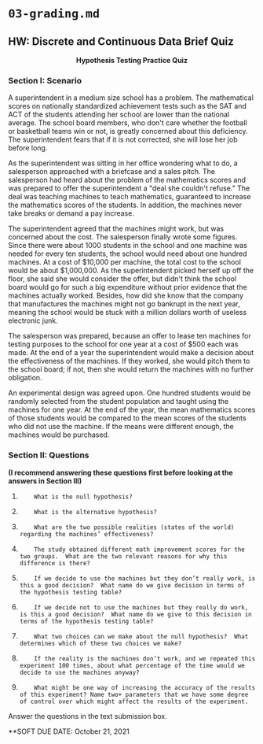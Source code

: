 # `03-grading.md`

## HW: Discrete and Continuous Data Brief Quiz

<div align="center" style="font-weight: bold">
Hypothesis Testing Practice Quiz
</div >

### Section I: Scenario

A superintendent in a medium size school has a problem. The mathematical scores on nationally standardized achievement tests such as the SAT and ACT of the students attending her school are lower than the national average. The school board members, who don't care whether the football or basketball teams win or not, is greatly concerned about this deficiency. The superintendent fears that if it is not corrected, she will lose her job before long.

As the superintendent was sitting in her office wondering what to do, a salesperson approached with a briefcase and a sales pitch. The salesperson had heard about the problem of the mathematics scores and was prepared to offer the superintendent a "deal she couldn't refuse." The deal was teaching machines to teach mathematics, guaranteed to increase the mathematics scores of the students. In addition, the machines never take breaks or demand a pay increase.

The superintendent agreed that the machines might work, but was concerned about the cost. The salesperson finally wrote some figures. Since there were about 1000 students in the school and one machine was needed for every ten students, the school would need about one hundred machines. At a cost of $10,000 per machine, the total cost to the school would be about $1,000,000. As the superintendent picked herself up off the floor, she said she would consider the offer, but didn't think the school board would go for such a big expenditure without prior evidence that the machines actually worked. Besides, how did she know that the company that manufactures the machines might not go bankrupt in the next year, meaning the school would be stuck with a million dollars worth of useless electronic junk.

The salesperson was prepared, because an offer to lease ten machines for testing purposes to the school for one year at a cost of $500 each was made. At the end of a year the superintendent would make a decision about the effectiveness of the machines. If they worked, she would pitch them to the school board; if not, then she would return the machines with no further obligation.

An experimental design was agreed upon. One hundred students would be randomly selected from the student population and taught using the machines for one year. At the end of the year, the mean mathematics scores of those students would be compared to the mean scores of the students who did not use the machine. If the means were different enough, the machines would be purchased.

### Section II: Questions

**(I recommend answering these questions first before looking at the answers in Section III)**

1.         What is the null hypothesis?

2.         What is the alternative hypothesis?

3.         What are the two possible realities (states of the world) regarding the machines’ effectiveness?

4.         The study obtained different math improvement scores for the two groups.  What are the two relevant reasons for why this difference is there?

5.         If we decide to use the machines but they don’t really work, is this a good decision?  What name do we give decision in terms of the hypothesis testing table?

6.         If we decide not to use the machines but they really do work, is this a good decision?  What name do we give to this decision in terms of the hypothesis testing table?

7.         What two choices can we make about the null hypothesis?  What determines which of these two choices we make?

8.         If the reality is the machines don’t work, and we repeated this experiment 100 times, about what percentage of the time would we decide to use the machines anyway?

9.         What might be one way of increasing the accuracy of the results of this experiment? Name two+ parameters that we have some degree of control over which might affect the results of the experiment.

Answer the questions in the text submission box.

\*\*SOFT DUE DATE: October 21, 2021
